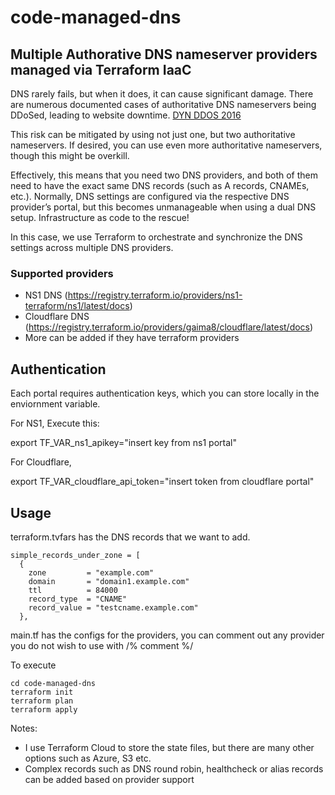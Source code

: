 # code-managed-dns
## Multiple Authorative DNS nameserver providers managed via Terraform IaaC


DNS rarely fails, but when it does, it can cause significant damage. There are numerous documented cases of authoritative DNS nameservers being DDoSed, leading to website downtime. [DYN DDOS 2016](https://en.wikipedia.org/wiki/DDoS_attacks_on_Dyn)

This risk can be mitigated by using not just one, but two authoritative nameservers. If desired, you can use even more authoritative nameservers, though this might be overkill.

Effectively, this means that you need two DNS providers, and both of them need to have the exact same DNS records (such as A records, CNAMEs, etc.). Normally, DNS settings are configured via the respective DNS provider’s portal, but this becomes unmanageable when using a dual DNS setup. Infrastructure as code to the rescue!

In this case, we use Terraform to orchestrate and synchronize the DNS settings across multiple DNS providers.

### Supported providers
- NS1 DNS (https://registry.terraform.io/providers/ns1-terraform/ns1/latest/docs)
- Cloudflare DNS  (https://registry.terraform.io/providers/gaima8/cloudflare/latest/docs)
- More can be added if they have terraform providers 

## Authentication 

Each portal requires authentication keys, which you can store locally in the enviornment variable. 

For NS1, Execute this:

export TF_VAR_ns1_apikey="insert key from ns1 portal"

For Cloudflare,

export TF_VAR_cloudflare_api_token="insert token from cloudflare portal"
## Usage
terraform.tvfars has the DNS records that we want to add.
```
simple_records_under_zone = [
  {
    zone         = "example.com"
    domain       = "domain1.example.com"
    ttl          = 84000
    record_type  = "CNAME"
    record_value = "testcname.example.com"
  },
```
main.tf has the configs for the providers, you can comment out any provider you do not wish to use with /% comment %/

To  execute

```
cd code-managed-dns
terraform init
terraform plan
terraform apply 
```

Notes:
- I use Terraform Cloud to store the state files, but there are many other options such as Azure, S3  etc. 
- Complex records such as DNS round robin, healthcheck or alias records can be added based on provider support 


